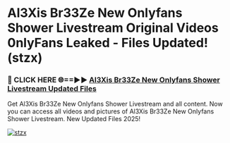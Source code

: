 # Al3Xis Br33Ze New Onlyfans Shower Livestream Original Videos 0nlyFans Leaked - Files Updated! (stzx)

<h3>🔴 CLICK HERE 🌐==►► <a href="https://tinyurl.com/x26r9saj" rel="nofollow">Al3Xis Br33Ze New Onlyfans Shower Livestream Updated Files</a></h3>

Get Al3Xis Br33Ze New Onlyfans Shower Livestream and all content. Now you can access all videos and pictures of Al3Xis Br33Ze New Onlyfans Shower Livestream. New Updated Files 2025!

[![stzx](https://i.imgur.com/LkgZPqh.gif)](https://tinyurl.com/x26r9saj)
